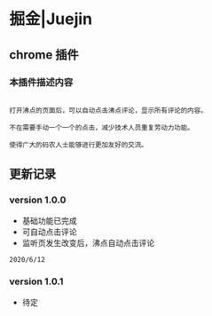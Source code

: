 # 掘金|Juejin
## chrome 插件
### 本插件描述内容
```

打开沸点的页面后，可以自动点击沸点评论，显示所有评论的内容。

不在需要手动一个一个的点击，减少技术人员重复劳动力功能。

使得广大的码农人士能够进行更加友好的交流。
```

## 更新记录

### version 1.0.0
+ 基础功能已完成
+ 可自动点击评论
+ 监听页发生改变后，沸点自动点击评论

```
2020/6/12
```

### version 1.0.1
+ 待定

